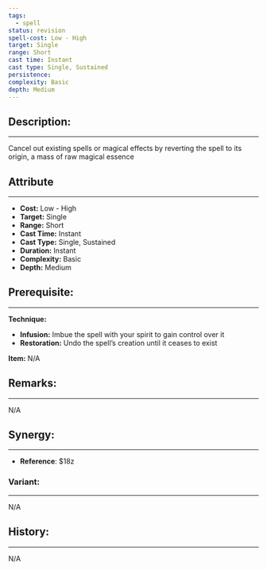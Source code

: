 ```yaml
---
tags:
  - spell
status: revision
spell-cost: Low - High
target: Single
range: Short
cast time: Instant
cast type: Single, Sustained
persistence:
complexity: Basic
depth: Medium
---
```

## Description:  
---  
Cancel out existing spells or magical effects by reverting the spell to its origin, a mass of raw magical essence  
  
## Attribute  
___  
- __Cost:__ Low - High  
- __Target:__ Single  
- __Range:__ Short  
- __Cast Time:__ Instant  
- __Cast Type:__ Single, Sustained  
- __Duration:__ Instant  
- __Complexity:__ Basic  
- __Depth:__ Medium  
  
## Prerequisite:  
___  
  
__Technique:__  
- __Infusion:__ Imbue the spell with your spirit to gain control over it  
- __Restoration:__ Undo the spell’s creation until it ceases to exist  
  
__Item:__ N/A  
  
## Remarks:  
___  
N/A  
  
## Synergy:  
___  
- __Reference__: $18z  
  
### Variant:  
___  
N/A  
  
## History:  
---  
N/A